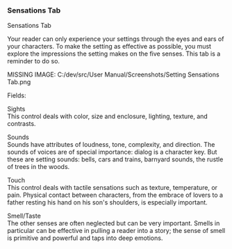 ### Sensations Tab ###
Sensations Tab <br/>

Your reader can only experience your settings through the eyes and ears of your characters.  To make the setting as effective as possible, you must explore the impressions the setting makes on the five senses. This tab is a reminder to do so. <br/>

MISSING IMAGE: C:/dev/src/User Manual/Screenshots/Setting Sensations Tab.png <br/>


Fields: <br/>

Sights <br/>
This control deals with color, size and enclosure, lighting, texture, and contrasts. <br/>

Sounds <br/>
Sounds have attributes of loudness, tone, complexity, and direction.  The sounds of voices are of special importance: dialog is a character key. But these are setting sounds: bells, cars and trains, barnyard sounds, the rustle of trees in the woods. <br/>

Touch <br/>
This control deals with tactile sensations such as texture, temperature,  or pain.  Physical contact between characters, from the embrace of lovers to a father resting his hand on his son's shoulders, is especially important. <br/>

Smell/Taste <br/>
The other senses are often neglected but can be very important.  Smells in particular can be effective in pulling a reader into a story; the sense of smell is primitive and powerful and taps into deep emotions. <br/>



